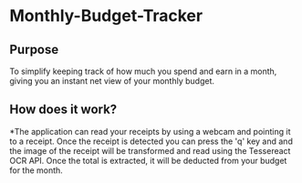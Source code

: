 # Monthly-Budget-Tracker

## Purpose
To simplify keeping track of how much you spend and earn in a month, giving you an instant net view of your monthly budget.

## How does it work?
*The application can read your receipts by using a webcam and pointing it to a receipt. Once the receipt is detected you can
press the 'q' key and and the image of the receipt will be transformed and read using the Tessereact OCR API. Once the total
is extracted, it will be deducted from your budget for the month.
